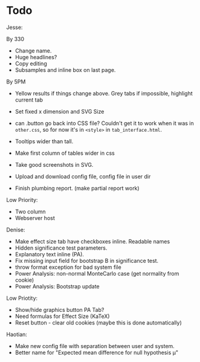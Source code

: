 # Todo

Jesse:

By 330
* Change name.
* Huge headlines?
* Copy editing
* Subsamples and inline box on last page.

By 5PM
* Yellow results if things change above. Grey tabs if impossible, highlight current tab
* Set fixed x dimension and  SVG Size


* can .button go back into CSS file? Couldn't get it to work when it was in `other.css`, so for now it's in `<style>` in `tab_interface.html`.
* Tooltips wider than tall.
* Make first column of tables wider in css

* Take good screenshots in SVG.
* Upload and download config file, config file in user dir

* Finish plumbing report. (make partial report work)

Low Priority:
* Two column
* Webserver host

Denise:

* Make effect size tab have checkboxes inline. Readable names
* Hidden significance test parameters.
* Explanatory text inline (PA).
* Fix missing input field for bootstrap B in significance test.
* throw format exception for bad system file
* Power Analysis: non-normal MonteCarlo case (get normality from cookie) 
* Power Analysis: Bootstrap update 

Low Priotity:

* Show/hide graphics button PA Tab?
* Need formulas for Effect Size (KaTeX)
* Reset button - clear old cookies (maybe this is done automatically)

Haotian:

* Make new config file with separation between user and system.
* Better name for "Expected mean difference for null hypothesis μ"


